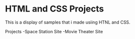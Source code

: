 # HTML and CSS Projects
This is a display of samples that i made usiing HTNL and CSS.
 
 Projects
 -Space Station Site
 -Movie Theater Site
 

